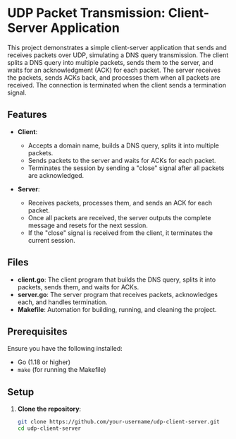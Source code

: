 # UDP Packet Transmission: Client-Server Application

This project demonstrates a simple client-server application that sends and receives packets over UDP, simulating a DNS query transmission. The client splits a DNS query into multiple packets, sends them to the server, and waits for an acknowledgment (ACK) for each packet. The server receives the packets, sends ACKs back, and processes them when all packets are received. The connection is terminated when the client sends a termination signal.

## Features

- **Client**: 
  - Accepts a domain name, builds a DNS query, splits it into multiple packets.
  - Sends packets to the server and waits for ACKs for each packet.
  - Terminates the session by sending a "close" signal after all packets are acknowledged.

- **Server**:
  - Receives packets, processes them, and sends an ACK for each packet.
  - Once all packets are received, the server outputs the complete message and resets for the next session.
  - If the "close" signal is received from the client, it terminates the current session.

## Files

- **client.go**: The client program that builds the DNS query, splits it into packets, sends them, and waits for ACKs.
- **server.go**: The server program that receives packets, acknowledges each, and handles termination.
- **Makefile**: Automation for building, running, and cleaning the project.
  
## Prerequisites

Ensure you have the following installed:

- Go (1.18 or higher)
- `make` (for running the Makefile)

## Setup

1. **Clone the repository**:

   ```bash
   git clone https://github.com/your-username/udp-client-server.git
   cd udp-client-server
